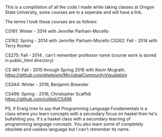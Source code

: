 This is a complilation of all the code I made while taking classes at Oregon State University, some courses are in a seperate and will have a link.

The terms I took these courses are as follows:

CS161: Winter - 2014 with Jennifer Parham-Mocello

CS162: Spring - 2014 with Jennifer Parham-Mocello
CS262: Fall   - 2014 with Terry Rooker

CS275: Fall   - 2014 , can't remember professor name (course work is stored in public_html directory)

CS 461: Fall - 2015 through Spring 2016 with Kevin Mcgrath, https://github.com/phelpsmi/MicrobialCommunityVisualation

CS344: Winter - 2016, Benjamin Brewster

CS496: Spring - 2016, Christopher Scaffidi https://github.com/colliell/CS496

PS, if Erwig tries to say that Programming Language Fundamentals is a class where you learn concepts with a secondary focus on haskel then he's bullshiting you. It's a haskel class with a secondary learning of programming language concepts. You also learn some of completely obsolete and useless language but I can't remember its name.
